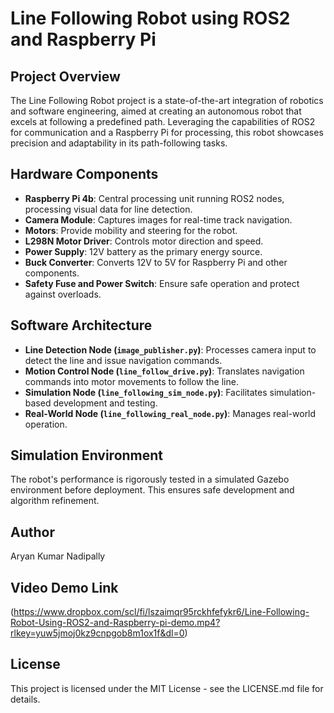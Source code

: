 # Line Following Robot using ROS2 and Raspberry Pi

## Project Overview
The Line Following Robot project is a state-of-the-art integration of robotics and software engineering, aimed at creating an autonomous robot that excels at following a predefined path. Leveraging the capabilities of ROS2 for communication and a Raspberry Pi for processing, this robot showcases precision and adaptability in its path-following tasks.

## Hardware Components

- **Raspberry Pi 4b**: Central processing unit running ROS2 nodes, processing visual data for line detection.
- **Camera Module**: Captures images for real-time track navigation.
- **Motors**: Provide mobility and steering for the robot.
- **L298N Motor Driver**: Controls motor direction and speed.
- **Power Supply**: 12V battery as the primary energy source.
- **Buck Converter**: Converts 12V to 5V for Raspberry Pi and other components.
- **Safety Fuse and Power Switch**: Ensure safe operation and protect against overloads.

## Software Architecture

- **Line Detection Node (`image_publisher.py`)**: Processes camera input to detect the line and issue navigation commands.
- **Motion Control Node (`line_follow_drive.py`)**: Translates navigation commands into motor movements to follow the line.
- **Simulation Node (`line_following_sim_node.py`)**: Facilitates simulation-based development and testing.
- **Real-World Node (`line_following_real_node.py`)**: Manages real-world operation.

## Simulation Environment

The robot's performance is rigorously tested in a simulated Gazebo environment before deployment. This ensures safe development and algorithm refinement.

## Author
Aryan Kumar Nadipally

## Video Demo Link

(https://www.dropbox.com/scl/fi/lszaimqr95rckhfefykr6/Line-Following-Robot-Using-ROS2-and-Raspberry-pi-demo.mp4?rlkey=yuw5jmoj0kz9cnpgob8m1ox1f&dl=0)

## License
This project is licensed under the MIT License - see the LICENSE.md file for details.
